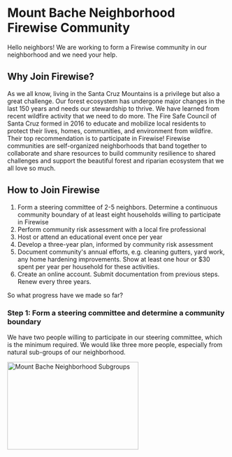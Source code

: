# Mount Bache Neighborhood Firewise Community

Hello neighbors! We are working to form a Firewise community in our neighborhood and we need your help.

## Why Join Firewise?

As we all know, living in the Santa Cruz Mountains is a privilege but also a great challenge. Our forest ecosystem has undergone major changes in the last 150 years and needs our stewardship to thrive. We have learned from recent wildfire activity that we need to do more. The Fire Safe Council of Santa Cruz formed in 2016 to educate and mobilize local residents to protect their lives, homes, communities, and environment from wildfire. Their top recommendation is to participate in Firewise! Firewise communities are self-organized neighborhoods that band together to collaborate and share resources to build community resilience to shared challenges and support the beautiful forest and riparian ecosystem that we all love so much. 

## How to Join Firewise

1. Form a steering committee of 2-5 neighbors. Determine a continuous community boundary of at least eight households willing to participate in Firewise
2. Perform community risk assessment with a local fire professional
3. Host or attend an educational event once per year
4. Develop a three-year plan, informed by community risk assessment
5. Document community's annual efforts, e.g. cleaning gutters, yard work, any home hardening improvements. Show at least one hour or $30 spent per year per household for these activities.
6. Create an online account. Submit documentation from previous steps. Renew every three years.

So what progress have we made so far?

### Step 1: Form a steering committee and determine a community boundary

We have two people willing to participate in our steering committee, which is the minimum required. We would like three more people, especially from natural sub-groups of our neighborhood.

<img src="Resources/Mount Bache Neighborhood Subgroup.png" alt="Mount Bache Neighborhood Subgroups" width="300" height="200">
